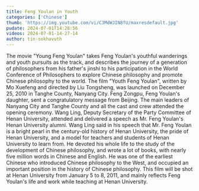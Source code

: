 ```yaml
---
title: Feng Youlan in Youth
categories: ['Chinese']
thumb: 'https://img.youtube.com/vi/C3MdWJIN8fU/maxresdefault.jpg'
pudate: 2024-07-01T14:28:56
videos: 2024-07-01-14-27-14
author: tin-sokhavuth
---
```

The movie "Young Feng Youlan" takes Feng Youlan's youthful wanderings and youth pursuits as the track, and describes the journey of a generation of philosophers from his father's jinshi to his participation in the World Conference of Philosophers to explore Chinese philosophy and promote Chinese philosophy to the world.
The film "Youth Feng Youlan", written by Mo Xuefeng and directed by Liu Tongsheng, was launched on December 25, 2010 in Tanghe County, Nanyang City. Feng Zongpu, Feng Youlan's daughter, sent a congratulatory message from Beijing. The main leaders of Nanyang City and Tanghe County and all the cast and crew attended the opening ceremony. Wang Ling, Deputy Secretary of the Party Committee of Henan University, attended and delivered a speech as Mr. Feng Youlan's Henan University alumni. Wang Ling said in his speech that Mr. Feng Youlan is a bright pearl in the century-old history of Henan University, the pride of Henan University, and a model for teachers and students of Henan University to learn from. He devoted his whole life to the study of the development of Chinese philosophy, and wrote a lot of books, with nearly five million words in Chinese and English. He was one of the earliest Chinese who introduced Chinese philosophy to the West, and occupied an important position in the history of Chinese philosophy. This film will be shot at Henan University from January 5 to 8, 2011, and mainly reflects Feng Youlan's life and work while teaching at Henan University.